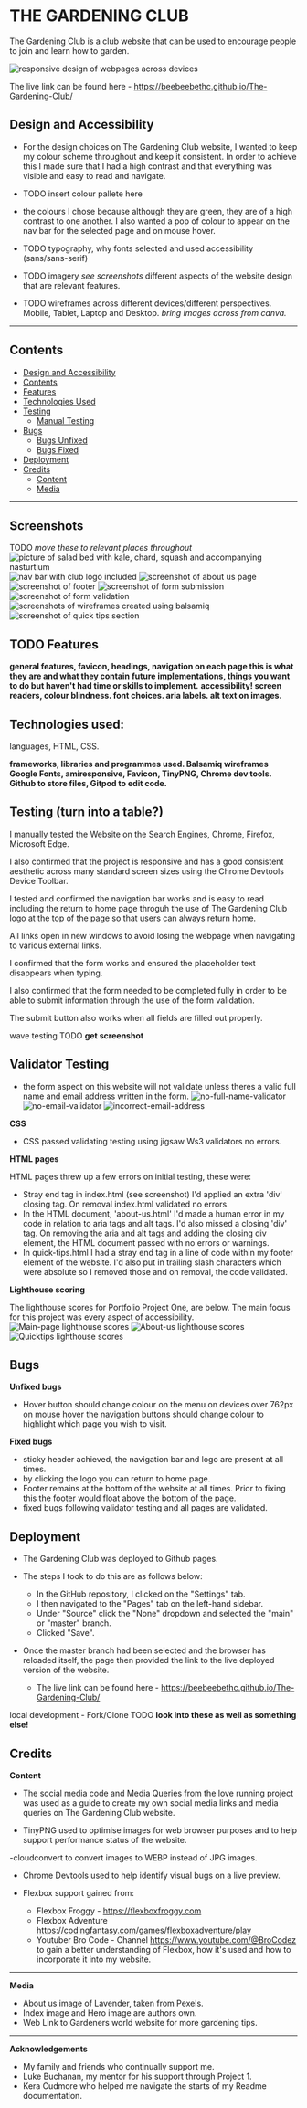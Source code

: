 # THE GARDENING CLUB

The Gardening Club is a club website that can be used to encourage people to join and learn how to garden.

![responsive design of webpages across devices](documentation/responsive-image.png)

The live link can be found here - https://beebeebethc.github.io/The-Gardening-Club/

## Design and Accessibility
- For the design choices on The Gardening Club website, I wanted to keep my colour scheme throughout and keep it consistent. In order to achieve this I made sure that I had a high contrast and that everything was visible and easy to read and navigate.
- TODO insert colour pallete here
- the colours I chose because although they are green, they are of a high contrast to one another. I also wanted a pop of colour to appear on the nav bar for the selected page and on mouse hover. 


- TODO typography, why fonts selected and used accessibility (sans/sans-serif)
- TODO imagery *see screenshots* different aspects of the website design that are relevant features. 
- TODO wireframes across different devices/different perspectives. Mobile, Tablet, Laptop and Desktop. *bring images across from canva.*

- - -

## Contents

* [Design and Accessibility](#design-and-accessibility)
* [Contents](#contents)
* [Features](#features)
* [Technologies Used](#technologies-used)
* [Testing](#testing)
    * [Manual Testing](#testing)
* [Bugs](#bugs)
    * [Bugs Unfixed](#unfixed-bugs)
    * [Bugs Fixed](#fixed-bugs)
* [Deployment](#deployment)
* [Credits](#credits)
    * [Content](#credits)
    * [Media](#credits)

- - -

## Screenshots

TODO *move these to relevant places throughout*
![picture of salad bed with kale, chard, squash and accompanying nasturtium](documentation/hero-image.png)
![nav bar with club logo included](documentation/nav-bar.png)
![screenshot of about us page](documentation/about-us-page.png)
![screenshot of footer](documentation/footer.png)
![screenshot of form submission](documentation/form-submission.png)
![screenshot of form validation](documentation/form-validator.png)
![screenshots of wireframes created using balsamiq](documentation/wireframe-desktop.png)
![screenshot of quick tips section](documentation/quick-tips.png)

## TODO Features

**general features, favicon, headings, navigation on each page this is what they are and what they contain**
**future implementations, things you want to do but haven't had time or skills to implement.**
**accessibility! screen readers, colour blindness. font choices. aria labels. alt text on images.**

## Technologies used:

languages, HTML, CSS. 

**frameworks, libraries and programmes used. Balsamiq wireframes Google Fonts, amiresponsive, Favicon, TinyPNG, Chrome dev tools. Github to store files, Gitpod to edit code.**

## Testing (turn into a table?)

I manually tested the Website on the Search Engines, Chrome, Firefox, Microsoft Edge. 

I also confirmed that the project is responsive and has a good consistent aesthetic across many standard screen sizes using the Chrome Devtools Device Toolbar. 

I tested and confirmed the navigation bar works and is easy to read including the return to home page throguh the use of The Gardening Club logo at the top of the page so that users can always return home. 

All links open in new windows to avoid losing the webpage when navigating to various external links. 

I confirmed that the form works and ensured the placeholder text disappears when typing. 
    
I also confirmed that the form needed to be completed fully in order to be able to submit information through the use of the form validation. 
    
The submit button also works when all fields are filled out properly.

wave testing TODO **get screenshot**

## Validator Testing
 - the form aspect on this website will not validate unless theres a valid full name and email address written in the form.
 ![no-full-name-validator](documentation/no-full-name-validator.png)
 ![no-email-validator](documentation/no-email-validator.png)
 ![incorrect-email-address](documentation/no-email-address-validator.png)

**CSS**

- CSS passed validating testing using jigsaw Ws3 validators no errors. 

**HTML pages**

HTML pages threw up a few errors on initial testing, these were:
 - Stray end tag in index.html (see screenshot) I'd applied an extra 'div' closing tag. On removal index.html validated no errors.
 - In the HTML document, 'about-us.html' I'd made a human error in my code in relation to aria tags and alt tags. I'd also missed a closing 'div' tag. On removing the aria and alt tags and adding the closing div element, the HTML document passed with no errors or warnings.
 - In quick-tips.html I had a stray end tag in a line of code within my footer element of the website. I'd also put in trailing slash characters which were absolute so I removed those and on removal, the code validated.

**Lighthouse scoring**

The lighthouse scores for Portfolio Project One, are below. The main focus for this project was every aspect of accessibility. 
![Main-page lighthouse scores](documentation/main-page-performance.png)
![About-us lighthouse scores](documentation/about-us-performance.png)
![Quicktips lighthouse scores](documentation/quick%20tips%20performance.png)

## Bugs

**Unfixed bugs**
- Hover button should change colour on the menu on devices over 762px on mouse hover the navigation buttons should change colour to highlight which page you wish to visit. 

**Fixed bugs**
- sticky header achieved, the navigation bar and logo are present at all times. 
- by clicking the logo you can return to home page.
- Footer remains at the bottom of the website at all times. Prior to fixing this the footer would float above the bottom of the page.
- fixed bugs following validator testing and all pages are validated. 

## Deployment

- The Gardening Club was deployed to Github pages. 
- The steps I took to do this are as follows below: 
    - In the GitHub repository, I clicked on the "Settings" tab.
    - I then navigated to the "Pages" tab on the left-hand sidebar.
    - Under "Source" click the "None" dropdown and selected the "main" or "master" branch.
    - Clicked "Save".

- Once the master branch had been selected and the browser has reloaded itself, the page then provided the link to the live deployed version of the website.
    - The live link can be found here - https://beebeebethc.github.io/The-Gardening-Club/

local development - Fork/Clone TODO **look into these as well as something else!**

## Credits

**Content**

- The social media code and Media Queries from the love running project was used as a guide to create my own social media links and media queries on The Gardening Club website.

- TinyPNG used to optimise images for web browser purposes and to help support performance status of the website.

-cloudconvert to convert images to WEBP instead of JPG images.

- Chrome Devtools used to help identify visual bugs on a live preview.

- Flexbox support gained from:
    - Flexbox Froggy - https://flexboxfroggy.com
    - Flexbox Adventure https://codingfantasy.com/games/flexboxadventure/play 
    - Youtuber Bro Code - Channel https://www.youtube.com/@BroCodez to gain a better understanding of Flexbox, how it's used and how to incorporate it into my website.

- - -

**Media**

- About us image of Lavender, taken from Pexels.
- Index image and Hero image are authors own.
- Web Link to Gardeners world website for more gardening tips. 

- - -

**Acknowledgements**
 - My family and friends who continually support me.
 - Luke Buchanan, my mentor for his support through Project 1.
 - Kera Cudmore who helped me navigate the starts of my Readme documentation.